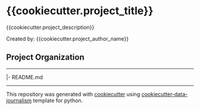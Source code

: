 # {{cookiecutter.project_title}}
{{cookiecutter.project_description}}

Created by: {{cookiecutter.project_author_name}}

## Project Organization
-----
|- README.md

---
This repository was generated with [cookiecutter](https://github.com/cookiecutter/cookiecutter) using [cookiecutter-data-journalism](https://github.com/fer-aguirre/cookiecutter-data-journalism.git) template for python.
